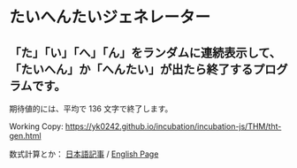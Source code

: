 ﻿たいへんたいジェネレーター
================

「た」「い」「へ」「ん」をランダムに連続表示して、「たいへん」か「へんたい」が出たら終了するプログラムです。
----------------------------

期待値的には、平均で 136 文字で終了します。

Working Copy: https://yk0242.github.io/incubation/incubation-js/THM/tht-gen.html

数式計算とか： [日本語記事][1] / [English Page][2] 


[1]: http://yybtcbk.blog13.fc2.com/blog-entry-95.html
[2]: https://sites.google.com/site/yybtcbk2/apps/taihentai-generator
